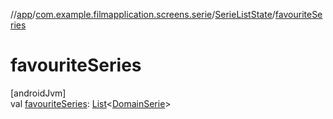 //[app](../../../index.md)/[com.example.filmapplication.screens.serie](../index.md)/[SerieListState](index.md)/[favouriteSeries](favourite-series.md)

# favouriteSeries

[androidJvm]\
val [favouriteSeries](favourite-series.md): [List](https://kotlinlang.org/api/latest/jvm/stdlib/kotlin.collections/-list/index.html)&lt;[DomainSerie](../../com.example.filmapplication.domain/-domain-serie/index.md)&gt;
